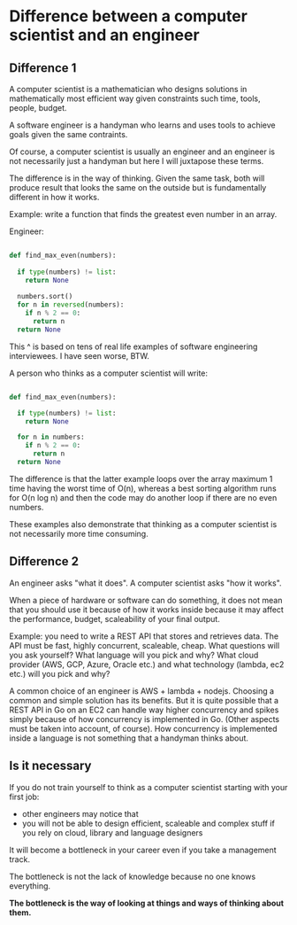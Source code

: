# Difference between a computer scientist and an engineer

## Difference 1

A computer scientist is a mathematician who designs solutions in mathematically most efficient way 
given constraints such time, tools, people, budget.

A software engineer is a handyman who learns and uses tools to achieve goals given the same contraints.

Of course, a computer scientist is usually an engineer and an engineer is not necessarily just a handyman but here I will juxtapose these terms. 

The difference is in the way of thinking. Given the same task, both will produce result that looks the same on the outside but is fundamentally different in how it works.

Example: write a function that finds the greatest even number in an array.

Engineer:

```python

def find_max_even(numbers):
  
  if type(numbers) != list:
    return None
  
  numbers.sort()
  for n in reversed(numbers):
    if n % 2 == 0:
      return n
  return None

```

This ^ is based on tens of real life examples of software engineering interviewees. I have seen worse, BTW.

A person who thinks as a computer scientist will write:

```python

def find_max_even(numbers):

  if type(numbers) != list:
    return None

  for n in numbers:
    if n % 2 == 0:
      return n
  return None

```

The difference is that the latter example loops over the array maximum 1 time having the worst time of O(n), 
whereas a best sorting algorithm runs for O(n log n) and then the code may do another loop if there are no even numbers.

These examples also demonstrate that thinking as a computer scientist is not necessarily more time consuming.

## Difference 2

An engineer asks "what it does". A computer scientist asks "how it works".

When a piece of hardware or software can do something, it does not mean that you should use it because of how it works inside 
because it may affect the performance, budget, scaleability of your final output.

Example: you need to write a REST API that stores and retrieves data. The API must be fast, highly concurrent, scaleable, cheap.
What questions will you ask yourself? What language will you pick and why? What cloud provider (AWS, GCP, Azure, Oracle etc.) 
and what technology (lambda, ec2 etc.) will you pick and why?

A common choice of an engineer is AWS + lambda + nodejs.
Choosing a common and simple solution has its benefits.
But it is quite possible that a REST API in Go on an EC2 can handle way higher concurrency and spikes simply because of how concurrency is implemented in Go.
(Other aspects must be taken into account, of course).
How concurrency is implemented inside a language is not something that a handyman thinks about.

## Is it necessary

If you do not train yourself to think as a computer scientist starting with your first job:
- other engineers may notice that
- you will not be able to design efficient, scaleable and complex stuff if you rely on cloud, library and language designers

It will become a bottleneck in your career even if you take a management track.

The bottleneck is not the lack of knowledge because no one knows everything. 

**The bottleneck is the way of looking at things and ways of thinking about them.**
